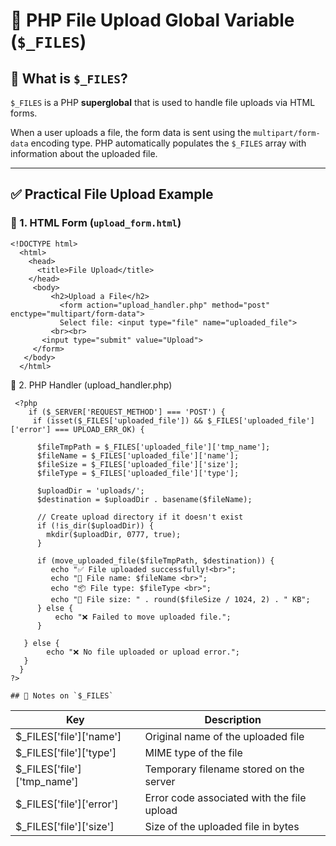 # 📂 PHP File Upload Global Variable (`$_FILES`)

## 🔹 What is `$_FILES`?

`$_FILES` is a PHP **superglobal** that is used to handle file uploads via HTML forms.

When a user uploads a file, the form data is sent using the `multipart/form-data` encoding type. PHP automatically populates the `$_FILES` array with information about the uploaded file.

---

## ✅ Practical File Upload Example

### 📁 1. HTML Form (`upload_form.html`)


    <!DOCTYPE html>
      <html>
        <head>
          <title>File Upload</title>
        </head>
         <body>
             <h2>Upload a File</h2>
               <form action="upload_handler.php" method="post" enctype="multipart/form-data">
               Select file: <input type="file" name="uploaded_file">
             <br><br>
           <input type="submit" value="Upload">
         </form> 
       </body>
      </html>

📝 2. PHP Handler (upload_handler.php)

     <?php
        if ($_SERVER['REQUEST_METHOD'] === 'POST') {
         if (isset($_FILES['uploaded_file']) && $_FILES['uploaded_file']['error'] === UPLOAD_ERR_OK) {
        
          $fileTmpPath = $_FILES['uploaded_file']['tmp_name'];
          $fileName = $_FILES['uploaded_file']['name'];
          $fileSize = $_FILES['uploaded_file']['size'];
          $fileType = $_FILES['uploaded_file']['type'];

          $uploadDir = 'uploads/';
          $destination = $uploadDir . basename($fileName);

          // Create upload directory if it doesn't exist
          if (!is_dir($uploadDir)) {
            mkdir($uploadDir, 0777, true);
          }

          if (move_uploaded_file($fileTmpPath, $destination)) {
             echo "✅ File uploaded successfully!<br>";
             echo "📄 File name: $fileName <br>";
             echo "📦 File type: $fileType <br>";
             echo "📏 File size: " . round($fileSize / 1024, 2) . " KB";
          } else {
              echo "❌ Failed to move uploaded file.";
          }

       } else {
            echo "❌ No file uploaded or upload error.";
       }
      }
    ?>

    ## 📘 Notes on `$_FILES`

| Key                      | Description                                  |
|--------------------------|----------------------------------------------|
| $_FILES['file']['name']      | Original name of the uploaded file          |
| $_FILES['file']['type']      | MIME type of the file                       |
| $_FILES['file']['tmp_name']  | Temporary filename stored on the server     |
| $_FILES['file']['error']     | Error code associated with the file upload  |
| $_FILES['file']['size']      | Size of the uploaded file in bytes          |

